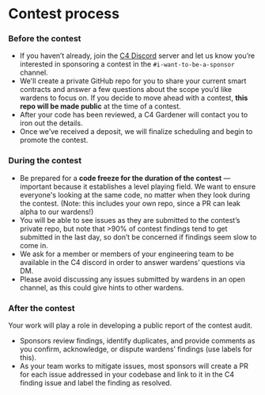 # Contest process

### Before the contest

* If you haven’t already, join the [C4 Discord](https://discord.gg/YgBwyreF9B) server and let us know you’re interested in sponsoring a contest in the `#i-want-to-be-a-sponsor` channel.
* We'll create a private GitHub repo for you to share your current smart contracts and answer a few questions about the scope you’d like wardens to focus on. If you decide to move ahead with a contest, **this repo will be made public** at the time of a contest.
* After your code has been reviewed, a C4 Gardener will contact you to iron out the details.
* Once we’ve received a deposit, we will finalize scheduling and begin to promote the contest.

### During the contest

* Be prepared for a **code freeze for the duration of the contest** — important because it establishes a level playing field. We want to ensure everyone's looking at the same code, no matter when they look during the contest. (Note: this includes your own repo, since a PR can leak alpha to our wardens!)
* You will be able to see issues as they are submitted to the contest’s private repo, but note that >90% of contest findings tend to get submitted in the last day, so don’t be concerned if findings seem slow to come in.
* We ask for a member or members of your engineering team to be available in the C4 discord in order to answer wardens’ questions via DM.
* Please avoid discussing any issues submitted by wardens in an open channel, as this could give hints to other wardens.

### After the contest

Your work will play a role in developing a public report of the contest audit.

* Sponsors review findings, identify duplicates, and provide comments as you confirm, acknowledge, or dispute wardens’ findings (use labels for this).
* As your team works to mitigate issues, most sponsors will create a PR for each issue addressed in your codebase and link to it in the C4 finding issue and label the finding as resolved.
